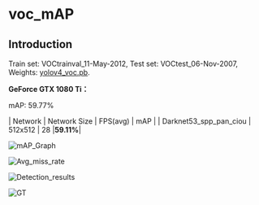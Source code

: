 # voc_mAP

## Introduction

Train set: VOCtrainval_11-May-2012,
Test set: VOCtest_06-Nov-2007,
Weights: [yolov4_voc.pb](https://https://github.com/devinhee/tf_yolov4/blob/master/mAP/VOC_mAP/mAP.png).

**GeForce GTX 1080 Ti：**

mAP: 59.77%

|         Network        | Network Size | FPS(avg) |    mAP   | 
| Darknet53_spp_pan_ciou |    512x512   |    28    |**59.11%**|

![mAP_Graph](https://https://github.com/devinhee/tf_yolov4/blob/master/mAP/VOC_mAP/mAP.png)

![Avg_miss_rate](https://https://github.com/devinhee/tf_yolov4/blob/master/mAP/VOC_mAP/lamr.png)

![Detection_results](https://https://github.com/devinhee/tf_yolov4/blob/master/mAP/VOC_mAP/detection-results-info.png)

![GT](https://https://github.com/devinhee/tf_yolov4/blob/master/mAP/VOC_mAP/ground-truth-info.png)







